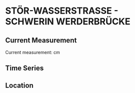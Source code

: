 # STÖR-WASSERSTRASSE - SCHWERIN WERDERBRÜCKE

## Current Measurement

Current measurement: <Value topic="rivers/pegel-online/STW/SCHWERIN_WERDERBRÜCKE/measurementValue"/> cm

## Time Series

<TimeSeries topic="rivers/pegel-online/STW/SCHWERIN_WERDERBRÜCKE/measurementValue" period="week" />

## Location

<WorldMap>
  <Marker lat="53.646392461264966" lon="11.427446085725748" labelTopic="rivers/pegel-online/STW/SCHWERIN_WERDERBRÜCKE" />
</WorldMap>
